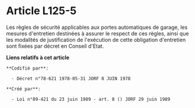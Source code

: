 # Article L125-5

Les règles de sécurité applicables aux portes automatiques de garage, les mesures d'entretien destinées à assurer le respect
de ces règles, ainsi que les modalités de justification de l'exécution de cette obligation d'entretien sont fixées par décret
en Conseil d'Etat.

**Liens relatifs à cet article**

	**Codifié par**:

	  - Décret n°78-621 1978-05-31 JORF 8 JUIN 1978

	**Créé par**:

	  - Loi n°89-421 du 23 juin 1989 - art. 8 () JORF 29 juin 1989
